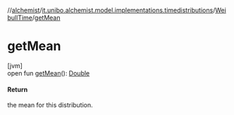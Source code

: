 //[alchemist](../../../index.md)/[it.unibo.alchemist.model.implementations.timedistributions](../index.md)/[WeibullTime](index.md)/[getMean](get-mean.md)

# getMean

[jvm]\
open fun [getMean](get-mean.md)(): [Double](https://kotlinlang.org/api/latest/jvm/stdlib/kotlin/-double/index.html)

#### Return

the mean for this distribution.
